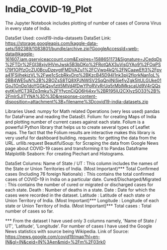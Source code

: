 # India_COVID-19_Plot
The Jupyter Notebook includes plotting of number of cases of Corona Virus in every state of India.

DataSet Used: covid19-india-datasets
DataSet Link: https://storage.googleapis.com/kaggle-data-sets/592389/1083801/bundle/archive.zip?GoogleAccessId=web-data@kaggle-161607.iam.gserviceaccount.com&Expires=1588651173&Signature=JCedqDs%2FTDr%2FGI38xjylHVmJwsk5B3bDKp%2FRotQAX3uVisGYAo9%2FOqPSt79f1OPfzOcZU0BcuDzevgtFMDVAZu1%2FCVwp4kQ%2FNCaawEft3%2Fpva41FSilhekjzVL%2Fwe1cScbRkvDrq%2BKzcB45D94I1nk3pij2fIorkNan1oL%2BB4WE5uN%2B%2BOZsS8TQ8XPJNWSV2SqQnjINiSjefjvZgk5ItULGUke01GoJ1OnDp1doYGGkQsyfztt5MVd4fDwYPoRVvRrUq5rMblMkscaUd9V4rQQseytKivlfCT3RZq3mku%2FYfycnCiQO6Hj4xv%2BR195IU2CXIyzSO33%2B%2FmIrSJITYNA%3D%3D&response-content-disposition=attachment%3B+filename%3Dcovid19-india-datasets.zip

Libraries Used:
  numpy for Math related Operations (very less used)
  pandas for DataFrame and reading the DatasEt.
  Folium: for creating Maps of India and plotting number of current cases against each state.
    Folium is a powerful Python library that helps us to create several types of Leaflet maps. The fact that the Folium           results are interactive makes this library is very useful for dashboard building.
  requests: for getting the data from the URL.
  urllib.request
  BeautifulSoup: for Scraping the data from Google News page about COVID-19 cases and transforming it to Pandas Dataframe
  Matplotlib
  Seaborn: For creating Piechart and Histograms.

DataSet Columns:
  Name of State / UT : This column includes the names of the State or Union Territories of India. (Most Important)***
  Total Confirmed cases (Including 76 foreign Nationals) : This contains the total confirmed cases of COVID-19 in India on a particular date.
  Cured/Discharged/Migrated : This contains the number of cured or migrated or discharged cases for each state.
  Death : Number of deaths in a state.
  Date : Date for which the cases were recorded in the dataset.
  Latitude : Latitude of each state or Union Territory of India. (Most Important)***
  Longitude : Longitude of each state or Union Territory of India. (Most Important)***
  Total cases : Total number of cases so far.

*** From the dataset I have used only 3 columns namely, 'Name of State / UT', 'Latitude', 'Longitude'.
For number of cases I have used the Google News statistics with source being Wikipedia.
Link of Source: https://news.google.com/covid19/map?hl=en-IN&gl=IN&ceid=IN%3Aen&mid=%2Fm%2F03rk0
